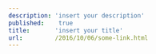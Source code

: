 ```yaml
---
description: 'insert your description'
published:    true
title:       'insert your title'
url:         /2016/10/06/some-link.html
---
```

